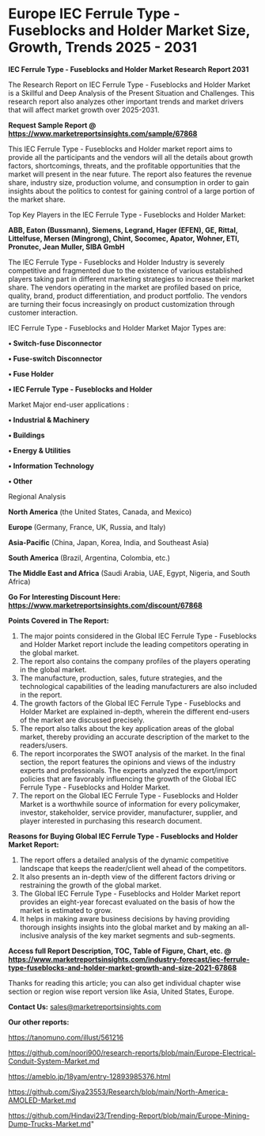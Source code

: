 # Europe IEC Ferrule Type - Fuseblocks and Holder Market Size, Growth, Trends 2025 - 2031

<strong>IEC Ferrule Type - Fuseblocks and Holder Market Research Report 2031</strong>

The Research Report on IEC Ferrule Type - Fuseblocks and Holder Market is a Skillful and Deep Analysis of the Present Situation and Challenges. This research report also analyzes other important trends and market drivers that will affect market growth over 2025-2031.

<strong>Request Sample Report @ <a href=https://www.marketreportsinsights.com/sample/67868>https://www.marketreportsinsights.com/sample/67868</a></strong>

This IEC Ferrule Type - Fuseblocks and Holder market report aims to provide all the participants and the vendors will all the details about growth factors, shortcomings, threats, and the profitable opportunities that the market will present in the near future. The report also features the revenue share, industry size, production volume, and consumption in order to gain insights about the politics to contest for gaining control of a large portion of the market share.

Top Key Players in the IEC Ferrule Type - Fuseblocks and Holder Market:

<strong>ABB, Eaton (Bussmann), Siemens, Legrand, Hager (EFEN), GE, Rittal, Littelfuse, Mersen (Mingrong), Chint, Socomec, Apator, Wohner, ETI, Pronutec, Jean Muller, SIBA GmbH</strong>

The IEC Ferrule Type - Fuseblocks and Holder Industry is severely competitive and fragmented due to the existence of various established players taking part in different marketing strategies to increase their market share. The vendors operating in the market are profiled based on price, quality, brand, product differentiation, and product portfolio. The vendors are turning their focus increasingly on product customization through customer interaction.

IEC Ferrule Type - Fuseblocks and Holder Market Major Types are:

<strong>• Switch-fuse Disconnector

• Fuse-switch Disconnector

• Fuse Holder

• IEC Ferrule Type - Fuseblocks and Holder</strong>

Market Major end-user applications :

<strong>• Industrial & Machinery

• Buildings

• Energy & Utilities

• Information Technology

• Other</strong>

Regional Analysis

</u><strong><b>North America</b></strong> (the United States, Canada, and Mexico)

<strong><b>Europe </b></strong>(Germany, France, UK, Russia, and Italy)

<strong><b>Asia-Pacific</b></strong> (China, Japan, Korea, India, and Southeast Asia)

<strong><b>South America</b></strong> (Brazil, Argentina, Colombia, etc.)

<strong><b>The Middle East and Africa</b></strong> (Saudi Arabia, UAE, Egypt, Nigeria, and South Africa)

<strong>Go For Interesting Discount Here: <a href=https://www.marketreportsinsights.com/discount/67868>https://www.marketreportsinsights.com/discount/67868</a></strong>

<strong>Points Covered in The Report:</strong>
<ol>
  <li>The major points considered in the Global IEC Ferrule Type - Fuseblocks and Holder Market report include the leading competitors operating in the global market.</li>
  <li>The report also contains the company profiles of the players operating in the global market.</li>
  <li>The manufacture, production, sales, future strategies, and the technological capabilities of the leading manufacturers are also included in the report.</li>
  <li>The growth factors of the Global IEC Ferrule Type - Fuseblocks and Holder Market are explained in-depth, wherein the different end-users of the market are discussed precisely.</li>
  <li>The report also talks about the key application areas of the global market, thereby providing an accurate description of the market to the readers/users.</li>
  <li>The report incorporates the SWOT analysis of the market. In the final section, the report features the opinions and views of the industry experts and professionals. The experts analyzed the export/import policies that are favorably influencing the growth of the Global IEC Ferrule Type - Fuseblocks and Holder Market.</li>
  <li>The report on the Global IEC Ferrule Type - Fuseblocks and Holder Market is a worthwhile source of information for every policymaker, investor, stakeholder, service provider, manufacturer, supplier, and player interested in purchasing this research document.</li>
</ol>
<strong>Reasons for Buying Global IEC Ferrule Type - Fuseblocks and Holder Market Report:</strong>

<ol>
  <li>The report offers a detailed analysis of the dynamic competitive landscape that keeps the reader/client well ahead of the competitors.</li>
  <li>It also presents an in-depth view of the different factors driving or restraining the growth of the global market.</li>
  <li>The Global IEC Ferrule Type - Fuseblocks and Holder Market report provides an eight-year forecast evaluated on the basis of how the market is estimated to grow.</li>
  <li>It helps in making aware business decisions by having providing thorough insights insights into the global market and by making an all-inclusive analysis of the key market segments and sub-segments.</li>
</ol>
<strong>Access full Report Description, TOC, Table of Figure, Chart, etc. @ <a href=https://www.marketreportsinsights.com/industry-forecast/iec-ferrule-type-fuseblocks-and-holder-market-growth-and-size-2021-67868>https://www.marketreportsinsights.com/industry-forecast/iec-ferrule-type-fuseblocks-and-holder-market-growth-and-size-2021-67868</a></strong>


Thanks for reading this article; you can also get individual chapter wise section or region wise report version like Asia, United States, Europe.

<strong>Contact Us:</strong>
sales@marketreportsinsights.com

<strong>Our other reports:</strong>

<a href=https://tanomuno.com/illust/561216>https://tanomuno.com/illust/561216</a>

<a href=https://github.com/noori900/research-reports/blob/main/Europe-Electrical-Conduit-System-Market.md>https://github.com/noori900/research-reports/blob/main/Europe-Electrical-Conduit-System-Market.md</a>

<a href=https://ameblo.jp/18yam/entry-12893985376.html>https://ameblo.jp/18yam/entry-12893985376.html</a>

<a href=https://github.com/Siya23553/Research/blob/main/North-America-AMOLED-Market.md>https://github.com/Siya23553/Research/blob/main/North-America-AMOLED-Market.md</a>

<a href=https://github.com/Hindavi23/Trending-Report/blob/main/Europe-Mining-Dump-Trucks-Market.md>https://github.com/Hindavi23/Trending-Report/blob/main/Europe-Mining-Dump-Trucks-Market.md</a>"
